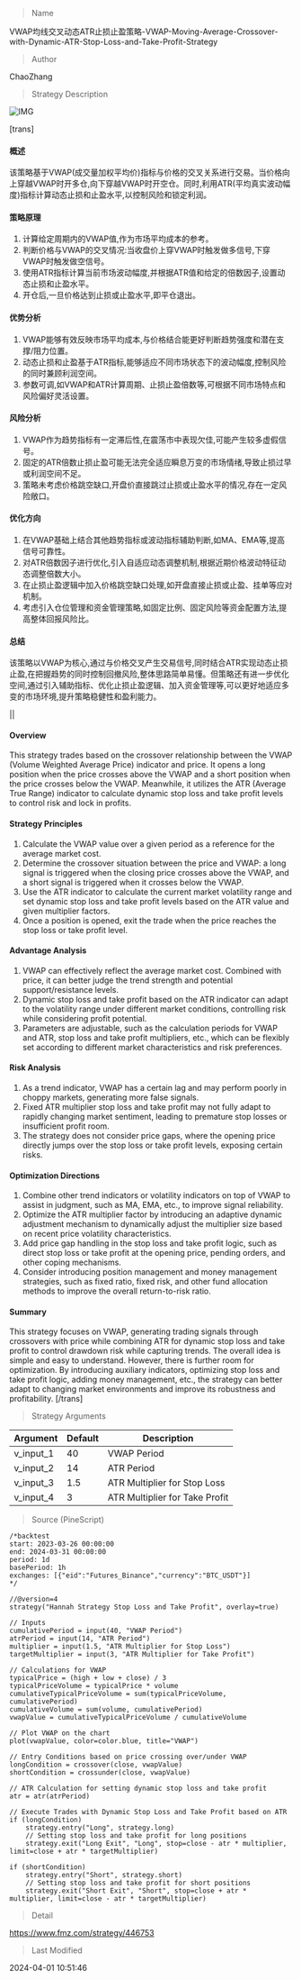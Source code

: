 
> Name

VWAP均线交叉动态ATR止损止盈策略-VWAP-Moving-Average-Crossover-with-Dynamic-ATR-Stop-Loss-and-Take-Profit-Strategy

> Author

ChaoZhang

> Strategy Description

![IMG](https://www.fmz.com/upload/asset/a90b651783b25fea76.png)

[trans]
#### 概述
该策略基于VWAP(成交量加权平均价)指标与价格的交叉关系进行交易。当价格向上穿越VWAP时开多仓,向下穿越VWAP时开空仓。同时,利用ATR(平均真实波动幅度)指标计算动态止损和止盈水平,以控制风险和锁定利润。

#### 策略原理
1. 计算给定周期内的VWAP值,作为市场平均成本的参考。
2. 判断价格与VWAP的交叉情况:当收盘价上穿VWAP时触发做多信号,下穿VWAP时触发做空信号。
3. 使用ATR指标计算当前市场波动幅度,并根据ATR值和给定的倍数因子,设置动态止损和止盈水平。
4. 开仓后,一旦价格达到止损或止盈水平,即平仓退出。

#### 优势分析
1. VWAP能够有效反映市场平均成本,与价格结合能更好判断趋势强度和潜在支撑/阻力位置。
2. 动态止损和止盈基于ATR指标,能够适应不同市场状态下的波动幅度,控制风险的同时兼顾利润空间。
3. 参数可调,如VWAP和ATR计算周期、止损止盈倍数等,可根据不同市场特点和风险偏好灵活设置。

#### 风险分析
1. VWAP作为趋势指标有一定滞后性,在震荡市中表现欠佳,可能产生较多虚假信号。
2. 固定的ATR倍数止损止盈可能无法完全适应瞬息万变的市场情绪,导致止损过早或利润空间不足。
3. 策略未考虑价格跳空缺口,开盘价直接跳过止损或止盈水平的情况,存在一定风险敞口。

#### 优化方向
1. 在VWAP基础上结合其他趋势指标或波动指标辅助判断,如MA、EMA等,提高信号可靠性。
2. 对ATR倍数因子进行优化,引入自适应动态调整机制,根据近期价格波动特征动态调整倍数大小。
3. 在止损止盈逻辑中加入价格跳空缺口处理,如开盘直接止损或止盈、挂单等应对机制。
4. 考虑引入仓位管理和资金管理策略,如固定比例、固定风险等资金配置方法,提高整体回报风险比。

#### 总结
该策略以VWAP为核心,通过与价格交叉产生交易信号,同时结合ATR实现动态止损止盈,在把握趋势的同时控制回撤风险,整体思路简单易懂。但策略还有进一步优化空间,通过引入辅助指标、优化止损止盈逻辑、加入资金管理等,可以更好地适应多变的市场环境,提升策略稳健性和盈利能力。

|| 

#### Overview
This strategy trades based on the crossover relationship between the VWAP (Volume Weighted Average Price) indicator and price. It opens a long position when the price crosses above the VWAP and a short position when the price crosses below the VWAP. Meanwhile, it utilizes the ATR (Average True Range) indicator to calculate dynamic stop loss and take profit levels to control risk and lock in profits.

#### Strategy Principles
1. Calculate the VWAP value over a given period as a reference for the average market cost.
2. Determine the crossover situation between the price and VWAP: a long signal is triggered when the closing price crosses above the VWAP, and a short signal is triggered when it crosses below the VWAP.
3. Use the ATR indicator to calculate the current market volatility range and set dynamic stop loss and take profit levels based on the ATR value and given multiplier factors.
4. Once a position is opened, exit the trade when the price reaches the stop loss or take profit level.

#### Advantage Analysis
1. VWAP can effectively reflect the average market cost. Combined with price, it can better judge the trend strength and potential support/resistance levels.
2. Dynamic stop loss and take profit based on the ATR indicator can adapt to the volatility range under different market conditions, controlling risk while considering profit potential.
3. Parameters are adjustable, such as the calculation periods for VWAP and ATR, stop loss and take profit multipliers, etc., which can be flexibly set according to different market characteristics and risk preferences.

#### Risk Analysis
1. As a trend indicator, VWAP has a certain lag and may perform poorly in choppy markets, generating more false signals.
2. Fixed ATR multiplier stop loss and take profit may not fully adapt to rapidly changing market sentiment, leading to premature stop losses or insufficient profit room.
3. The strategy does not consider price gaps, where the opening price directly jumps over the stop loss or take profit levels, exposing certain risks.

#### Optimization Directions
1. Combine other trend indicators or volatility indicators on top of VWAP to assist in judgment, such as MA, EMA, etc., to improve signal reliability.
2. Optimize the ATR multiplier factor by introducing an adaptive dynamic adjustment mechanism to dynamically adjust the multiplier size based on recent price volatility characteristics.
3. Add price gap handling in the stop loss and take profit logic, such as direct stop loss or take profit at the opening price, pending orders, and other coping mechanisms.
4. Consider introducing position management and money management strategies, such as fixed ratio, fixed risk, and other fund allocation methods to improve the overall return-to-risk ratio.

#### Summary
This strategy focuses on VWAP, generating trading signals through crossovers with price while combining ATR for dynamic stop loss and take profit to control drawdown risk while capturing trends. The overall idea is simple and easy to understand. However, there is further room for optimization. By introducing auxiliary indicators, optimizing stop loss and take profit logic, adding money management, etc., the strategy can better adapt to changing market environments and improve its robustness and profitability.
[/trans]

> Strategy Arguments



|Argument|Default|Description|
|----|----|----|
|v_input_1|40|VWAP Period|
|v_input_2|14|ATR Period|
|v_input_3|1.5|ATR Multiplier for Stop Loss|
|v_input_4|3|ATR Multiplier for Take Profit|


> Source (PineScript)

``` pinescript
/*backtest
start: 2023-03-26 00:00:00
end: 2024-03-31 00:00:00
period: 1d
basePeriod: 1h
exchanges: [{"eid":"Futures_Binance","currency":"BTC_USDT"}]
*/

//@version=4
strategy("Hannah Strategy Stop Loss and Take Profit", overlay=true)

// Inputs
cumulativePeriod = input(40, "VWAP Period")
atrPeriod = input(14, "ATR Period")
multiplier = input(1.5, "ATR Multiplier for Stop Loss")
targetMultiplier = input(3, "ATR Multiplier for Take Profit")

// Calculations for VWAP
typicalPrice = (high + low + close) / 3
typicalPriceVolume = typicalPrice * volume
cumulativeTypicalPriceVolume = sum(typicalPriceVolume, cumulativePeriod)
cumulativeVolume = sum(volume, cumulativePeriod)
vwapValue = cumulativeTypicalPriceVolume / cumulativeVolume

// Plot VWAP on the chart
plot(vwapValue, color=color.blue, title="VWAP")

// Entry Conditions based on price crossing over/under VWAP
longCondition = crossover(close, vwapValue)
shortCondition = crossunder(close, vwapValue)

// ATR Calculation for setting dynamic stop loss and take profit
atr = atr(atrPeriod)

// Execute Trades with Dynamic Stop Loss and Take Profit based on ATR
if (longCondition)
    strategy.entry("Long", strategy.long)
    // Setting stop loss and take profit for long positions
    strategy.exit("Long Exit", "Long", stop=close - atr * multiplier, limit=close + atr * targetMultiplier)

if (shortCondition)
    strategy.entry("Short", strategy.short)
    // Setting stop loss and take profit for short positions
    strategy.exit("Short Exit", "Short", stop=close + atr * multiplier, limit=close - atr * targetMultiplier)

```

> Detail

https://www.fmz.com/strategy/446753

> Last Modified

2024-04-01 10:51:46
